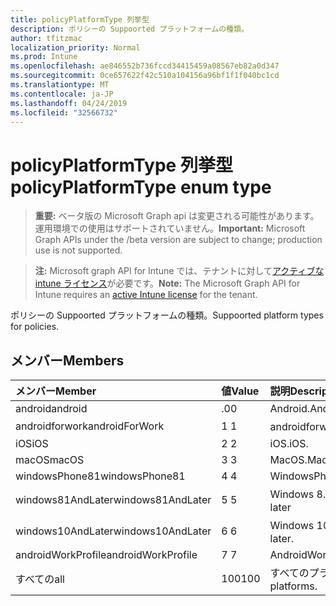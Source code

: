 ```yaml
---
title: policyPlatformType 列挙型
description: ポリシーの Suppoorted プラットフォームの種類。
author: tfitzmac
localization_priority: Normal
ms.prod: Intune
ms.openlocfilehash: ae846552b736fccd34415459a08567eb82a0d347
ms.sourcegitcommit: 0ce657622f42c510a104156a96bf1f1f040bc1cd
ms.translationtype: MT
ms.contentlocale: ja-JP
ms.lasthandoff: 04/24/2019
ms.locfileid: "32566732"
---
```

# <a name="policyplatformtype-enum-type"></a><span data-ttu-id="07e72-103">policyPlatformType 列挙型</span><span class="sxs-lookup"><span data-stu-id="07e72-103">policyPlatformType enum type</span></span>

> <span data-ttu-id="07e72-104">**重要:** ベータ版の Microsoft Graph api は変更される可能性があります。運用環境での使用はサポートされていません。</span><span class="sxs-lookup"><span data-stu-id="07e72-104">**Important:** Microsoft Graph APIs under the /beta version are subject to change; production use is not supported.</span></span>

> <span data-ttu-id="07e72-105">**注:** Microsoft graph API for Intune では、テナントに対して[アクティブな intune ライセンス](https://go.microsoft.com/fwlink/?linkid=839381)が必要です。</span><span class="sxs-lookup"><span data-stu-id="07e72-105">**Note:** The Microsoft Graph API for Intune requires an [active Intune license](https://go.microsoft.com/fwlink/?linkid=839381) for the tenant.</span></span>

<span data-ttu-id="07e72-106">ポリシーの Suppoorted プラットフォームの種類。</span><span class="sxs-lookup"><span data-stu-id="07e72-106">Suppoorted platform types for policies.</span></span>

## <a name="members"></a><span data-ttu-id="07e72-107">メンバー</span><span class="sxs-lookup"><span data-stu-id="07e72-107">Members</span></span>
|<span data-ttu-id="07e72-108">メンバー</span><span class="sxs-lookup"><span data-stu-id="07e72-108">Member</span></span>|<span data-ttu-id="07e72-109">値</span><span class="sxs-lookup"><span data-stu-id="07e72-109">Value</span></span>|<span data-ttu-id="07e72-110">説明</span><span class="sxs-lookup"><span data-stu-id="07e72-110">Description</span></span>|
|:---|:---|:---|
|<span data-ttu-id="07e72-111">android</span><span class="sxs-lookup"><span data-stu-id="07e72-111">android</span></span>|<span data-ttu-id="07e72-112">.0</span><span class="sxs-lookup"><span data-stu-id="07e72-112">0</span></span>|<span data-ttu-id="07e72-113">Android.</span><span class="sxs-lookup"><span data-stu-id="07e72-113">Android.</span></span>|
|<span data-ttu-id="07e72-114">androidforwork</span><span class="sxs-lookup"><span data-stu-id="07e72-114">androidForWork</span></span>|<span data-ttu-id="07e72-115">1 </span><span class="sxs-lookup"><span data-stu-id="07e72-115">1</span></span>|<span data-ttu-id="07e72-116">androidforwork。</span><span class="sxs-lookup"><span data-stu-id="07e72-116">AndroidForWork.</span></span>|
|<span data-ttu-id="07e72-117">iOS</span><span class="sxs-lookup"><span data-stu-id="07e72-117">iOS</span></span>|<span data-ttu-id="07e72-118">2 </span><span class="sxs-lookup"><span data-stu-id="07e72-118">2</span></span>|<span data-ttu-id="07e72-119">iOS.</span><span class="sxs-lookup"><span data-stu-id="07e72-119">iOS.</span></span>|
|<span data-ttu-id="07e72-120">macOS</span><span class="sxs-lookup"><span data-stu-id="07e72-120">macOS</span></span>|<span data-ttu-id="07e72-121">3 </span><span class="sxs-lookup"><span data-stu-id="07e72-121">3</span></span>|<span data-ttu-id="07e72-122">MacOS.</span><span class="sxs-lookup"><span data-stu-id="07e72-122">MacOS.</span></span>|
|<span data-ttu-id="07e72-123">windowsPhone81</span><span class="sxs-lookup"><span data-stu-id="07e72-123">windowsPhone81</span></span>|<span data-ttu-id="07e72-124">4 </span><span class="sxs-lookup"><span data-stu-id="07e72-124">4</span></span>|<span data-ttu-id="07e72-125">WindowsPhone 8.1</span><span class="sxs-lookup"><span data-stu-id="07e72-125">WindowsPhone 8.1.</span></span>|
|<span data-ttu-id="07e72-126">windows81AndLater</span><span class="sxs-lookup"><span data-stu-id="07e72-126">windows81AndLater</span></span>|<span data-ttu-id="07e72-127">5 </span><span class="sxs-lookup"><span data-stu-id="07e72-127">5</span></span>|<span data-ttu-id="07e72-128">Windows 8.1 以降</span><span class="sxs-lookup"><span data-stu-id="07e72-128">Windows 8.1 and later</span></span>|
|<span data-ttu-id="07e72-129">windows10AndLater</span><span class="sxs-lookup"><span data-stu-id="07e72-129">windows10AndLater</span></span>|<span data-ttu-id="07e72-130">6 </span><span class="sxs-lookup"><span data-stu-id="07e72-130">6</span></span>|<span data-ttu-id="07e72-131">Windows 10 以降。</span><span class="sxs-lookup"><span data-stu-id="07e72-131">Windows 10 and later.</span></span>|
|<span data-ttu-id="07e72-132">androidWorkProfile</span><span class="sxs-lookup"><span data-stu-id="07e72-132">androidWorkProfile</span></span>|<span data-ttu-id="07e72-133">7 </span><span class="sxs-lookup"><span data-stu-id="07e72-133">7</span></span>|<span data-ttu-id="07e72-134">AndroidWorkProfile.</span><span class="sxs-lookup"><span data-stu-id="07e72-134">AndroidWorkProfile.</span></span>|
|<span data-ttu-id="07e72-135">すべての</span><span class="sxs-lookup"><span data-stu-id="07e72-135">all</span></span>|<span data-ttu-id="07e72-136">100</span><span class="sxs-lookup"><span data-stu-id="07e72-136">100</span></span>|<span data-ttu-id="07e72-137">すべてのプラットフォーム。</span><span class="sxs-lookup"><span data-stu-id="07e72-137">All platforms.</span></span>|






